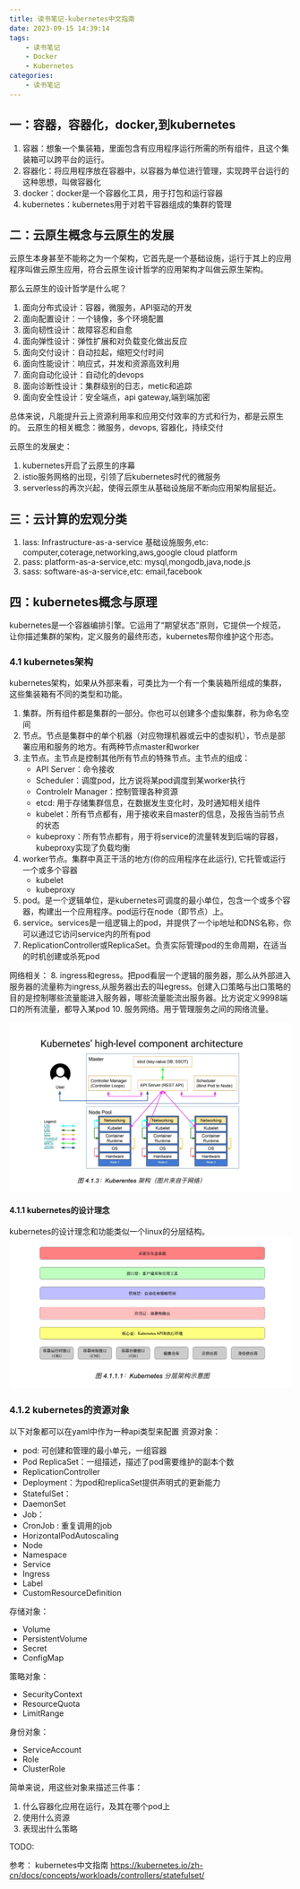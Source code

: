 ```yaml
---
title: 读书笔记-kubernetes中文指南
date: 2023-09-15 14:39:14
tags:
    - 读书笔记
    - Docker
    - Kubernetes
categories: 
    - 读书笔记
---
```


## 一：容器，容器化，docker,到kubernetes
1. 容器：想象一个集装箱，里面包含有应用程序运行所需的所有组件，且这个集装箱可以跨平台的运行。
2. 容器化：将应用程序放在容器中，以容器为单位进行管理，实现跨平台运行的这种思想，叫做容器化
3. docker：docker是一个容器化工具，用于打包和运行容器
4. kubernetes：kubernetes用于对若干容器组成的集群的管理

## 二：云原生概念与云原生的发展
云原生本身甚至不能称之为一个架构，它首先是一个基础设施，运行于其上的应用程序叫做云原生应用，符合云原生设计哲学的应用架构才叫做云原生架构。

那么云原生的设计哲学是什么呢？
1. 面向分布式设计：容器，微服务，API驱动的开发
2. 面向配置设计：一个镜像，多个环境配置
3. 面向韧性设计：故障容忍和自愈
4. 面向弹性设计：弹性扩展和对负载变化做出反应
5. 面向交付设计：自动拉起，缩短交付时间
6. 面向性能设计：响应式，并发和资源高效利用
7. 面向自动化设计：自动化的devops
8. 面向诊断性设计：集群级别的日志，metic和追踪
9. 面向安全性设计：安全端点，api gateway,端到端加密

总体来说，凡能提升云上资源利用率和应用交付效率的方式和行为，都是云原生的。
云原生的相关概念：微服务，devops, 容器化，持续交付

云原生的发展史：
1. kubernetes开启了云原生的序幕
2. istio服务网格的出现，引领了后kubernetes时代的微服务
3. serverless的再次兴起，使得云原生从基础设施层不断向应用架构层挺近。

## 三：云计算的宏观分类
1. lass: Infrastructure-as-a-service 基础设施服务,etc: computer,coterage,networking,aws,google cloud platform
2. pass: platform-as-a-service,etc: mysql,mongodb,java,node.js
3. sass: software-as-a-service,etc: email,facebook

## 四：kubernetes概念与原理
kubernetes是一个容器编排引擎。它运用了“期望状态”原则，它提供一个规范，让你描述集群的架构，定义服务的最终形态，kubernetes帮你维护这个形态。

### 4.1 kubernetes架构
kubernetes架构，如果从外部来看，可类比为一个有一个集装箱所组成的集群，这些集装箱有不同的类型和功能。

1. 集群。所有组件都是集群的一部分。你也可以创建多个虚拟集群，称为命名空间
2. 节点。节点是集群中的单个机器（对应物理机器或云中的虚拟机），节点是部署应用和服务的地方。有两种节点master和worker
3. 主节点。主节点是控制其他所有节点的特殊节点。主节点的组成：
    * API Server：命令接收
    * Scheduler：调度pod，比方说将某pod调度到某worker执行
    * Controlelr Manager：控制管理各种资源
    * etcd: 用于存储集群信息，在数据发生变化时，及时通知相关组件
    * kubelet：所有节点都有，用于接收来自master的信息，及报告当前节点的状态
    * kubeproxy：所有节点都有，用于将service的流量转发到后端的容器，kubeproxy实现了负载均衡
4. worker节点。集群中真正干活的地方(你的应用程序在此运行), 它托管或运行一个或多个容器
    * kubelet
    * kubeproxy
5. pod。是一个逻辑单位，是kubernetes可调度的最小单位，包含一个或多个容器，构建出一个应用程序。pod运行在node（即节点）上。
6. service。services是一组逻辑上的pod，并提供了一个ip地址和DNS名称，你可以通过它访问service内的所有pod
7. ReplicationController或ReplicaSet。负责实际管理pod的生命周期，在适当的时机创建或杀死pod

网络相关：
8. ingress和egress。把pod看层一个逻辑的服务器，那么从外部进入服务器的流量称为ingress,从服务器出去的叫egress。创建入口策略与出口策略的目的是控制哪些流量能进入服务器，哪些流量能流出服务器。比方说定义9998端口的所有流量，都导入某pod
10. 服务网络。用于管理服务之间的网络流量。 

![kubernetes架构](/pic/kubernetesjiagoutu.jpg)

#### 4.1.1 kubernetes的设计理念

kubernetes的设计理念和功能类似一个linux的分层结构。
![kubernetes分层](/pic/kubernetesfenceng.jpg)

### 4.1.2 kubernetes的资源对象

以下对象都可以在yaml中作为一种api类型来配置
资源对象：
* pod: 可创建和管理的最小单元，一组容器
* Pod ReplicaSet：一组描述，描述了pod需要维护的副本个数 
* ReplicationController 
* Deployment：为pod和replicaSet提供声明式的更新能力
* StatefulSet： 
* DaemonSet 
* Job：
* CronJob : 重复调用的job
* HorizontalPodAutoscaling 
* Node 
* Namespace 
* Service 
* Ingress
* Label 
* CustomResourceDefinition

存储对象：
* Volume
* PersistentVolume 
* Secret 
* ConfigMap

策略对象：
* SecurityContext 
* ResourceQuota 
* LimitRange

身份对象：
* ServiceAccount 
* Role 
* ClusterRole

简单来说，用这些对象来描述三件事：
1. 什么容器化应用在运行，及其在哪个pod上
2. 使用什么资源
3. 表现出什么策略

TODO:


参考：
kubernetes中文指南
https://kubernetes.io/zh-cn/docs/concepts/workloads/controllers/statefulset/